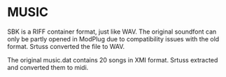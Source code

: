 # MUSIC

SBK is a RIFF container format, just like WAV. The original soundfont can only be partly opened in ModPlug due to compatibility issues with the old format.
Srtuss converted the file to WAV.

The original music.dat contains 20 songs in XMI format. 
Srtuss extracted and converted them to midi.